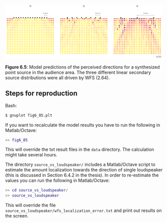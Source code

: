 ![Fig 6.5](fig6_05.png)

**Figure 6.5**: Model predictions of the perceived directions for a synthesized
point source in the audience area.  The three different linear secondary source
distributions were all driven by WFS (2.64).

## Steps for reproduction

Bash:
```Bash
$ gnuplot fig6_05.plt
```

If you want to recalculate the model results you have to run the following in
Matlab/Octave:
```Matlab
>> fig6_05
```
This will override the txt result files in the `data` directory. The calculation
might take several hours.

The directory `source_vs_loudspeaker/` includes a Matlab/Octave script to
estimate the amount localization towards the direction of single loudspeaker
(this is discussed in Section 6.4.2 in the thesis). In order to re-estimate
the values you can run the following in Matlab/Octave:
```Matlab
>> cd source_vs_loudspeaker/
>> source_vs_loudspeaker
```
This will override the file `source_vs_loudspeaker/wfs_localization_error.txt`
and print out results on the screen.
